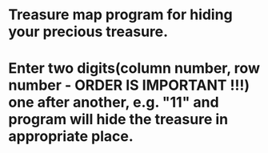 # Treasure map program for hiding your precious treasure. 
# Enter two digits(column number, row number - ORDER IS IMPORTANT !!!) one after another, e.g. "11" and program will hide the treasure in appropriate place.